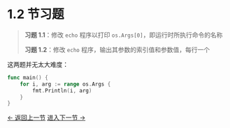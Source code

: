 # 1.2 节习题

> **习题 1.1**：修改 `echo` 程序以打印 `os.Args[0]`，即运行时所执行命令的名称
>
> **习题 1.2**：修改 `echo` 程序，输出其参数的索引值和参数值，每行一个

这两题并无太大难度：

```go
func main() {
	for i, arg := range os.Args {
		fmt.Println(i, arg)
	}
}
```

[<- 返回上一节](echo3.md) [进入下一节 ->](join/README.md)
